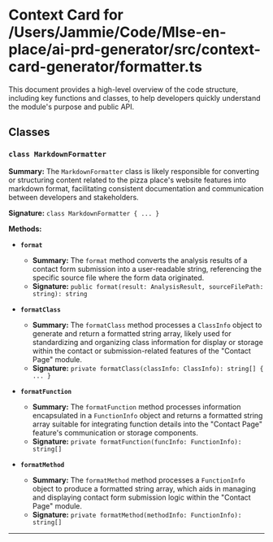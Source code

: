 # Context Card for /Users/Jammie/Code/MIse-en-place/ai-prd-generator/src/context-card-generator/formatter.ts

This document provides a high-level overview of the code structure, including key functions and classes, to help developers quickly understand the module's purpose and public API.

## Classes

### `class MarkdownFormatter`

**Summary:** The `MarkdownFormatter` class is likely responsible for converting or structuring content related to the pizza place's website features into markdown format, facilitating consistent documentation and communication between developers and stakeholders.

**Signature:** `class MarkdownFormatter { ... }`

**Methods:**

- **`format`**
  - **Summary:** The `format` method converts the analysis results of a contact form submission into a user-readable string, referencing the specific source file where the form data originated.
  - **Signature:** `public format(result: AnalysisResult, sourceFilePath: string): string`

- **`formatClass`**
  - **Summary:** The `formatClass` method processes a `ClassInfo` object to generate and return a formatted string array, likely used for standardizing and organizing class information for display or storage within the contact or submission-related features of the "Contact Page" module.
  - **Signature:** `private formatClass(classInfo: ClassInfo): string[] { ... }`

- **`formatFunction`**
  - **Summary:** The `formatFunction` method processes information encapsulated in a `FunctionInfo` object and returns a formatted string array suitable for integrating function details into the "Contact Page" feature's communication or storage components.
  - **Signature:** `private formatFunction(funcInfo: FunctionInfo): string[]`

- **`formatMethod`**
  - **Summary:** The `formatMethod` method processes a `FunctionInfo` object to produce a formatted string array, which aids in managing and displaying contact form submission logic within the "Contact Page" module.
  - **Signature:** `private formatMethod(methodInfo: FunctionInfo): string[]`

---
